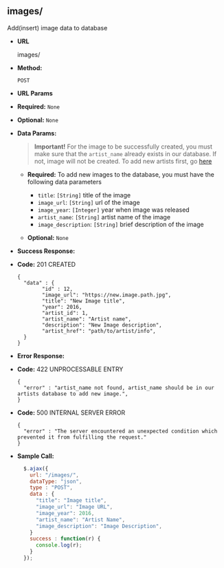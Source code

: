 **images/**
----
  Add(insert) image data to database

* **URL**

  images/

* **Method:**

  `POST`

*  **URL Params**
  * **Required:**
  `None`
  * **Optional:**
  `None`


* **Data Params:**

    > **Important!** For the image to be successfully created, you must make sure that the `artist_name` already exists in our database. If not, image will not be created. To add new artists first, go [here](https://github.com/paulsoh/art_archive/blob/master/sections/section5/endpoints/artists/artists_post.md)

  * **Required:**
    To add new images to the database, you must have the following data parameters

    * `title`: `[String]` title of the image
    * `image_url`: `[String]` url of the image
    * `image_year`: `[Integer]` year when image was released
    * `artist_name`: `[String]` artist name of the image
    * `image_description`: `[String]` brief description of the image

  * **Optional:**
   `None`

* **Success Response:**

 * **Code:** 201 CREATED

   ```
   {
     "data" : {
           "id" : 12,
           "image_url": "https://new.image.path.jpg",
           "title": "New Image title",
           "year": 2016,
           "artist_id": 1,
           "artist_name": "Artist name",
           "description": "New Image description",
           "artist_href": "path/to/artist/info",
     }
   }
   ```

* **Error Response:**

 * **Code:** 422 UNPROCESSABLE ENTRY

   ```
   {
     "error" : "artist_name not found, artist_name should be in our artists database to add new image.",
   }
   ```

 * **Code:** 500 INTERNAL SERVER ERROR

   ```
   {
     "error" : "The server encountered an unexpected condition which prevented it from fulfilling the request."
   }
   ```

* **Sample Call:**

  ```javascript
    $.ajax({
      url: "/images/",
      dataType: "json",
      type : "POST",
      data : {
        "title": "Image title",
        "image_url": "Image URL",
        "image_year": 2016,
        "artist_name": "Artist Name",
        "image_description": "Image Description",
      }
      success : function(r) {
        console.log(r);
      }
    });
  ```
